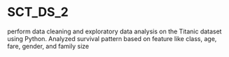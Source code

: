# SCT_DS_2
perform data cleaning and exploratory data analysis on the Titanic dataset using Python. Analyzed survival pattern based on feature like class, age, fare, gender, and family size
